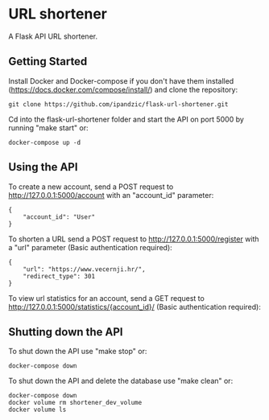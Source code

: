 # URL shortener

A Flask API URL shortener.

## Getting Started 

Install Docker and Docker-compose if you don't have them installed (https://docs.docker.com/compose/install/) and clone the repository:
```
git clone https://github.com/ipandzic/flask-url-shortener.git
```

Cd into the flask-url-shortener folder and start the API on port 5000 by running "make start" or:
```
docker-compose up -d
```

## Using the API

To create a new account, send a POST request to http://127.0.0.1:5000/account with an "account_id" parameter: 
```
{
	"account_id": "User"
}
```

To shorten a URL send a POST request to http://127.0.0.1:5000/register with a "url" parameter (Basic authentication required): 
```
{
	"url": "https://www.vecernji.hr/",
	"redirect_type": 301
}
```

To view url statistics for an account, send a GET request to http://127.0.0.1:5000/statistics/{account_id}/ (Basic authentication required):

## Shutting down the API

To shut down the API use "make stop" or:
```
docker-compose down
```

To shut down the API and delete the database use "make clean" or:
```
docker-compose down
docker volume rm shortener_dev_volume
docker volume ls
```